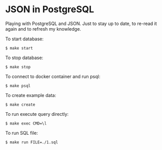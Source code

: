 # JSON in PostgreSQL

Playing with PostgreSQL and JSON.
Just to stay up to date, to re-read it again and to refresh my knowledge.

To start database:

```
$ make start
```

To stop database:

```
$ make stop
```

To connect to docker container and run psql:

```
$ make psql
```

To create example data:

```
$ make create
```

To run execute query directly:

```
$ make exec CMD=\l
```

To run SQL file:

```
$ make run FILE=./1.sql
```
